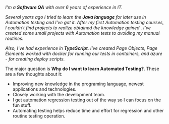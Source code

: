 *I'm a **Software QA** with over 6 years of experience in IT.*

*Several years ago I tried to learn the **Java language** for later use in Automation testing and I've got it. After my first Automation testing courses, I couldn't find projects to realize obtained the knowledge gained . I've created some small projects with Automation tests to avoiding my manual routines.*

*Also, I've had experience in **TypeScript**. I've created Page Objects, Page Elements worked with docker for running our tests in containers, and azure - for creating deploy scripts.*

The major question is **Why do I want to learn Automated Testing?**. 
These are a few thoughts about it:

 - Improving new knowledge in the programing language, newest applications and technologies.
 - Сlosely working with the development team.
 - I get automation regression testing out of the way so I can focus on the fun stuff.
 - Automating testing helps reduce time and effort for regression and other routine testing operation.
